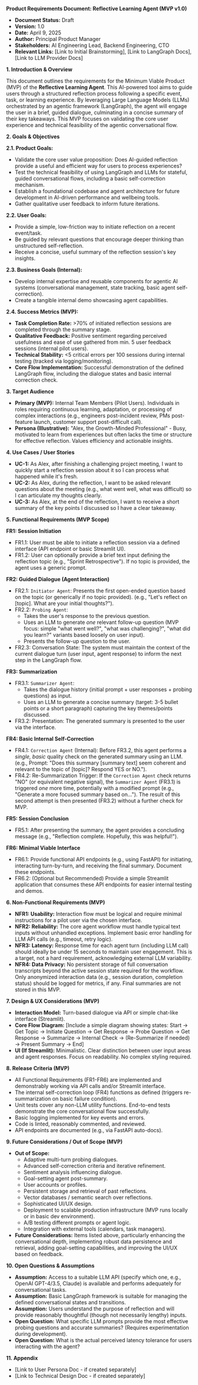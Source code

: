 **Product Requirements Document: Reflective Learning Agent (MVP v1.0)**

* **Document Status:** Draft
* **Version:** 1.0
* **Date:** April 9, 2025
* **Author:** Principal Product Manager
* **Stakeholders:** AI Engineering Lead, Backend Engineering, CTO
* **Relevant Links:** [Link to Initial Brainstorming], [Link to LangGraph Docs], [Link to LLM Provider Docs]

**1. Introduction & Overview**

This document outlines the requirements for the Minimum Viable Product (MVP) of the **Reflective Learning Agent**. This AI-powered tool aims to guide users through a structured reflection process following a specific event, task, or learning experience. By leveraging Large Language Models (LLMs) orchestrated by an agentic framework (LangGraph), the agent will engage the user in a brief, guided dialogue, culminating in a concise summary of their key takeaways. This MVP focuses on validating the core user experience and technical feasibility of the agentic conversational flow.

**2. Goals & Objectives**

**2.1. Product Goals:**

* Validate the core user value proposition: Does AI-guided reflection provide a useful and efficient way for users to process experiences?
* Test the technical feasibility of using LangGraph and LLMs for stateful, guided conversational flows, including a basic self-correction mechanism.
* Establish a foundational codebase and agent architecture for future development in AI-driven performance and wellbeing tools.
* Gather qualitative user feedback to inform future iterations.

**2.2. User Goals:**

* Provide a simple, low-friction way to initiate reflection on a recent event/task.
* Be guided by relevant questions that encourage deeper thinking than unstructured self-reflection.
* Receive a concise, useful summary of the reflection session's key insights.

**2.3. Business Goals (Internal):**

* Develop internal expertise and reusable components for agentic AI systems (conversational management, state tracking, basic agent self-correction).
* Create a tangible internal demo showcasing agent capabilities.

**2.4. Success Metrics (MVP):**

* **Task Completion Rate:** >70% of initiated reflection sessions are completed through the summary stage.
* **Qualitative Feedback:** Positive sentiment regarding perceived usefulness and ease of use gathered from min. 5 user feedback sessions (internal pilot users).
* **Technical Stability:** <5 critical errors per 100 sessions during internal testing (tracked via logging/monitoring).
* **Core Flow Implementation:** Successful demonstration of the defined LangGraph flow, including the dialogue states and basic internal correction check.

**3. Target Audience**

* **Primary (MVP):** Internal Team Members (Pilot Users). Individuals in roles requiring continuous learning, adaptation, or processing of complex interactions (e.g., engineers post-incident review, PMs post-feature launch, customer support post-difficult call).
* **Persona (Illustrative):** "Alex, the Growth-Minded Professional" - Busy, motivated to learn from experiences but often lacks the time or structure for effective reflection. Values efficiency and actionable insights.

**4. Use Cases / User Stories**

* **UC-1:** As Alex, after finishing a challenging project meeting, I want to quickly start a reflection session about it so I can process what happened while it's fresh.
* **UC-2:** As Alex, during the reflection, I want to be asked relevant questions about the meeting (e.g., what went well, what was difficult) so I can articulate my thoughts clearly.
* **UC-3:** As Alex, at the end of the reflection, I want to receive a short summary of the key points I discussed so I have a clear takeaway.

**5. Functional Requirements (MVP Scope)**

**FR1: Session Initiation**
* FR1.1: User must be able to initiate a reflection session via a defined interface (API endpoint or basic Streamlit UI).
* FR1.2: User can optionally provide a brief text input defining the reflection topic (e.g., "Sprint Retrospective"). If no topic is provided, the agent uses a generic prompt.

**FR2: Guided Dialogue (Agent Interaction)**
* FR2.1: `Initiator Agent`: Presents the first open-ended question based on the topic (or generically if no topic provided). (e.g., "Let's reflect on [topic]. What are your initial thoughts?").
* FR2.2: `Probing Agent`:
    * Takes the user's response to the previous question.
    * Uses an LLM to generate *one* relevant follow-up question (MVP focus: simple "what went well?", "what was challenging?", "what did you learn?" variants based loosely on user input).
    * Presents the follow-up question to the user.
* FR2.3: Conversation State: The system must maintain the context of the current dialogue turn (user input, agent response) to inform the next step in the LangGraph flow.

**FR3: Summarization**
* FR3.1: `Summarizer Agent`:
    * Takes the dialogue history (initial prompt + user responses + probing questions) as input.
    * Uses an LLM to generate a concise summary (target: 3-5 bullet points or a short paragraph) capturing the key themes/points discussed.
* FR3.2: Presentation: The generated summary is presented to the user via the interface.

**FR4: Basic Internal Self-Correction**
* FR4.1: `Correction Agent` (Internal): Before FR3.2, this agent performs a *single, basic* quality check on the generated summary using an LLM. (e.g., Prompt: "Does this summary [summary text] seem coherent and relevant to the topic of [topic]? Respond YES or NO.").
* FR4.2: Re-Summarization Trigger: If the `Correction Agent` check returns "NO" (or equivalent negative signal), the `Summarizer Agent` (FR3.1) is triggered *one* more time, potentially with a modified prompt (e.g., "Generate a more focused summary based on..."). The result of this second attempt is then presented (FR3.2) without a further check for MVP.

**FR5: Session Conclusion**
* FR5.1: After presenting the summary, the agent provides a concluding message (e.g., "Reflection complete. Hopefully, this was helpful!").

**FR6: Minimal Viable Interface**
* FR6.1: Provide functional API endpoints (e.g., using FastAPI) for initiating, interacting turn-by-turn, and receiving the final summary. Document these endpoints.
* FR6.2: (Optional but Recommended) Provide a simple Streamlit application that consumes these API endpoints for easier internal testing and demos.

**6. Non-Functional Requirements (MVP)**

* **NFR1: Usability:** Interaction flow must be logical and require minimal instructions for a pilot user via the chosen interface.
* **NFR2: Reliability:** The core agent workflow must handle typical text inputs without unhandled exceptions. Implement basic error handling for LLM API calls (e.g., timeout, retry logic).
* **NFR3: Latency:** Response time for each agent turn (including LLM call) should ideally be under 15 seconds to maintain user engagement. This is a target, not a hard requirement, acknowledging external LLM variability.
* **NFR4: Data Privacy:** No persistent storage of full conversation transcripts beyond the active session state required for the workflow. Only anonymized interaction data (e.g., session duration, completion status) should be logged for metrics, if any. Final summaries are not stored in this MVP.

**7. Design & UX Considerations (MVP)**

* **Interaction Model:** Turn-based dialogue via API or simple chat-like interface (Streamlit).
* **Core Flow Diagram:** [Include a simple diagram showing states: Start -> Get Topic -> Initiate Question -> Get Response -> Probe Question -> Get Response -> Summarize -> Internal Check -> (Re-Summarize if needed) -> Present Summary -> End]
* **UI (If Streamlit):** Minimalistic. Clear distinction between user input areas and agent responses. Focus on readability. No complex styling required.

**8. Release Criteria (MVP)**

* All Functional Requirements (FR1-FR6) are implemented and demonstrably working via API calls and/or Streamlit interface.
* The internal self-correction loop (FR4) functions as defined (triggers re-summarization on basic failure condition).
* Unit tests cover any non-LLM utility functions. End-to-end tests demonstrate the core conversational flow successfully.
* Basic logging implemented for key events and errors.
* Code is linted, reasonably commented, and reviewed.
* API endpoints are documented (e.g., via FastAPI auto-docs).

**9. Future Considerations / Out of Scope (MVP)**

* **Out of Scope:**
    * Adaptive multi-turn probing dialogues.
    * Advanced self-correction criteria and iterative refinement.
    * Sentiment analysis influencing dialogue.
    * Goal-setting agent post-summary.
    * User accounts or profiles.
    * Persistent storage and retrieval of past reflections.
    * Vector databases / semantic search over reflections.
    * Sophisticated UI/UX design.
    * Deployment to scalable production infrastructure (MVP runs locally or in basic dev environment).
    * A/B testing different prompts or agent logic.
    * Integration with external tools (calendars, task managers).
* **Future Considerations:** Items listed above, particularly enhancing the conversational depth, implementing robust data persistence and retrieval, adding goal-setting capabilities, and improving the UI/UX based on feedback.

**10. Open Questions & Assumptions**

* **Assumption:** Access to a suitable LLM API (specify which one, e.g., OpenAI GPT-4/3.5, Claude) is available and performs adequately for conversational tasks.
* **Assumption:** Basic LangGraph framework is suitable for managing the defined conversational states and transitions.
* **Assumption:** Users understand the purpose of reflection and will provide reasonably thoughtful (though not necessarily lengthy) inputs.
* **Open Question:** What specific LLM prompts provide the most effective probing questions and accurate summaries? (Requires experimentation during development).
* **Open Question:** What is the actual perceived latency tolerance for users interacting with the agent?

**11. Appendix**

* [Link to User Persona Doc - if created separately]
* [Link to Technical Design Doc - if created separately]
